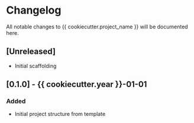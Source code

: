 # Changelog

All notable changes to {{ cookiecutter.project_name }} will be documented here.

## [Unreleased]
- Initial scaffolding

## [0.1.0] - {{ cookiecutter.year }}-01-01
### Added
- Initial project structure from template
